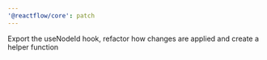 ```yaml
---
'@reactflow/core': patch
---
```


Export the useNodeId hook, refactor how changes are applied and create a helper function
